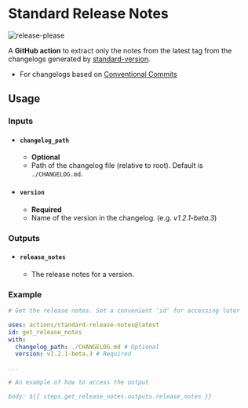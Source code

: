 # Standard Release Notes 
![release-please](https://github.com/yashanand1910/standard-release-notes/workflows/release-please/badge.svg)

A **GitHub action** to extract only the notes from the latest tag from the changelogs generated by [standard-version](https://github.com/conventional-changelog/standard-version).
- For changelogs based on [Conventional Commits](https://www.conventionalcommits.org/)

## Usage

### Inputs

- #### `changelog_path`
    - **Optional**
    - Path of the changelog file (relative to root). Default is `./CHANGELOG.md`.

- #### `version`
    - **Required**
    - Name of the version in the changelog. (e.g. *v1.2.1-beta.3*)

### Outputs

- #### `release_notes`
    - The release notes for a version.

### Example

```yaml
# Get the release notes. Set a convenient 'id' for accessing later

uses: actions/standard-release-notes@latest
id: get_release_notes
with:
  changelog_path: ./CHANGELOG.md # Optional
  version: v1.2.1-beta.3 # Required

...

# An example of how to access the output

body: ${{ steps.get_release_notes.outputs.release_notes }}

```
